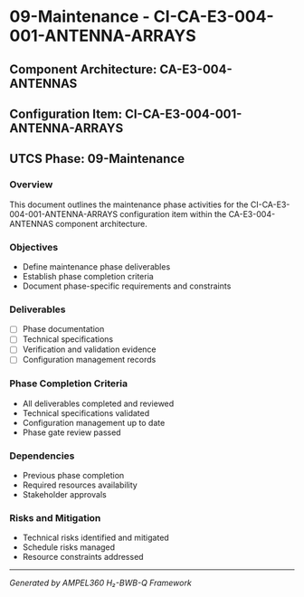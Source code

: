 # 09-Maintenance - CI-CA-E3-004-001-ANTENNA-ARRAYS

## Component Architecture: CA-E3-004-ANTENNAS
## Configuration Item: CI-CA-E3-004-001-ANTENNA-ARRAYS
## UTCS Phase: 09-Maintenance

### Overview
This document outlines the maintenance phase activities for the CI-CA-E3-004-001-ANTENNA-ARRAYS configuration item within the CA-E3-004-ANTENNAS component architecture.

### Objectives
- Define maintenance phase deliverables
- Establish phase completion criteria
- Document phase-specific requirements and constraints

### Deliverables
- [ ] Phase documentation
- [ ] Technical specifications
- [ ] Verification and validation evidence
- [ ] Configuration management records

### Phase Completion Criteria
- All deliverables completed and reviewed
- Technical specifications validated
- Configuration management up to date
- Phase gate review passed

### Dependencies
- Previous phase completion
- Required resources availability
- Stakeholder approvals

### Risks and Mitigation
- Technical risks identified and mitigated
- Schedule risks managed
- Resource constraints addressed

---
*Generated by AMPEL360 H₂-BWB-Q Framework*
